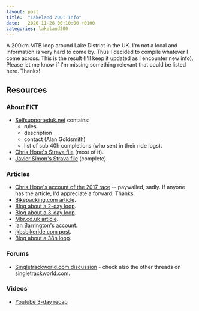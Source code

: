```yaml
---
layout: post
title:  "Lakeland 200: Info"
date:   2020-11-26 00:10:00 +0100
categories: lakeland200
---
```


A 200km MTB loop around Lake District in the UK. I'm not a local and information is very hard to come by. Thus I decided to compile whatever I come across. This is the result (I'll keep it updated as I encounter new info). Please let me know if I'm missing something relevant that could be listed here. Thanks!

## Resources

### About FKT

- [Selfsupporteduk.net](https://www.selfsupporteduk.net/lakeland200) contains:
	- rules
	- description
	- contact (Alan Goldsmith)
	- list of sub 40h completions (who sent in their ride logs).
- [Chris Hope's Strava file](https://www.strava.com/activities/153534761/overview) (most of it).
- [Javier Simon's Strava file](https://www.strava.com/activities/3754653389) (complete).

### Articles

- [Chris Hope's account of the 2017 race](https://singletrackworld.com/2017/06/race-report-highland-trail-550/) -- paywalled, sadly. If anyone has the article, I'd appreciate a forward. Thanks.
- [Bikepacking.com article](https://bikepacking.com/routes/lakeland-200-uk/).
- [Blog about a 2-day loop](http://paulandfiadventures.blogspot.com/p/lakeland-200km.html).
- [Blog about a 3-day loop](http://www.exploreeverything.co.uk/2020/08/11/bikepacking-the-lakeland-200/).
- [Mbr.co.uk article](https://www.mbr.co.uk/routes/lakeland-200-route-385767).
- [Ian Barrington's account](https://ianbarrington.com/2014/09/16/lakeland-200/).
- [jkbsbikeride.com post](https://jkbsbikeride.com/2018/12/22/lake-district-an-off-road-lakeland-loop-16-11-18-19-11-18/).
- [Blog about a 38h loop](https://michaeljamesjones.wordpress.com/2016/01/27/lakeland-200-all-we-love-we-leave-behind-2/).

### Forums

- [Singletrackworld.com discussion](https://singletrackworld.com/forum/topic/lakeland-200-anyone-done-it/) - check also the other threads on singletrackworld.com. 

### Videos

- [Youtube 3-day recap](https://www.youtube.com/watch?v=Vz1-z4strVQ)

